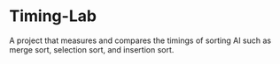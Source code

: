 # Timing-Lab

A project that measures and compares the timings of sorting AI such as merge sort, selection sort, and insertion sort.
